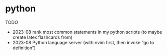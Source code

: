 # python

TODO 
* 2023-08 rank most common statements in my python scripts (to maybe create latex flashcards from)
* 2023-08 Python language server (with nvim first, then invoke “go to definition”)
